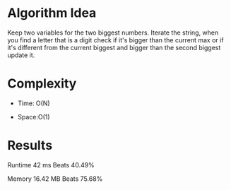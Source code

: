 # Algorithm Idea

Keep two variables for the two biggest numbers.
Iterate the string, when you find a letter that is a digit check if it's bigger than the current max or if it's different from the current biggest and bigger than the second biggest update it.

# Complexity

- Time: O(N)

- Space:O(1)

# Results

Runtime
42
ms
Beats
40.49%

Memory
16.42
MB
Beats
75.68%